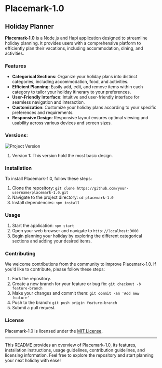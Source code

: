 # Placemark-1.0

## Holiday Planner

**Placemark-1.0** is a Node.js and Hapi application designed to streamline holiday planning. It provides users with a comprehensive platform to efficiently plan their vacations, including accommodation, dining, and activities.

### Features

- **Categorical Sections**: Organize your holiday plans into distinct categories, including accommodation, food, and activities.
- **Efficient Planning**: Easily add, edit, and remove items within each category to tailor your holiday itinerary to your preferences.
- **User-Friendly Interface**: Intuitive and user-friendly interface for seamless navigation and interaction.
- **Customization**: Customize your holiday plans according to your specific preferences and requirements.
- **Responsive Design**: Responsive layout ensures optimal viewing and usability across various devices and screen sizes.

### Versions:

![Project Version](images/png/versions.png)

1. Version 1: This version hold the most basic design.

### Installation

To install Placemark-1.0, follow these steps:

1. Clone the repository: `git clone https://github.com/your-username/placemark-1.0.git`
2. Navigate to the project directory: `cd placemark-1.0`
3. Install dependencies: `npm install`

### Usage

1. Start the application: `npm start`
2. Open your web browser and navigate to `http://localhost:3000`
3. Begin planning your holiday by exploring the different categorical sections and adding your desired items.

### Contributing

We welcome contributions from the community to improve Placemark-1.0. If you'd like to contribute, please follow these steps:

1. Fork the repository.
2. Create a new branch for your feature or bug fix: `git checkout -b feature-branch`
3. Make your changes and commit them: `git commit -am 'Add new feature'`
4. Push to the branch: `git push origin feature-branch`
5. Submit a pull request.

### License

Placemark-1.0 is licensed under the [MIT License](LICENSE).

---

This README provides an overview of Placemark-1.0, its features, installation instructions, usage guidelines, contribution guidelines, and licensing information. Feel free to explore the repository and start planning your next holiday with ease!